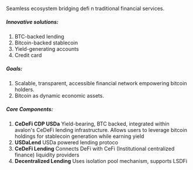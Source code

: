 Seamless ecosystem bridging defi n traditional financial services.
##### Innovative solutions:
1.  BTC-backed lending
2.  Bitcoin-backed stablecoin
3.  Yield-generating accounts
4.  Credit card
##### Goals:
1. Scalable, transparent, accessible financial network empowering bitcoin holders.
2. Bitcoin as dynamic economic assets.
##### Core Components:
1. **CeDeFi CDP USDa**
	Yield-bearing, BTC backed, integrated within avalon's CeDeFi lending infrastructure. Allows users to leverage bitcoin holdings for stablecoin generation while earning yield
2. **USDaLend**
	USDa powered lending protoco
3. **CeDeFi Lending**
	Connects DeFi with CeFi (Institutional centralized finance) liquidity providers
4. **Decentralized Lending**
	Uses isolation pool mechanism, supports LSDFi